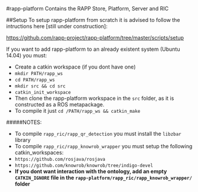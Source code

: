 #rapp-platform
Contains the RAPP Store, Platform, Server and RIC

##Setup
To setup rapp-platform from scratch it is advised to follow the intructions here [still under construction]:

https://github.com/rapp-project/rapp-platform/tree/master/scripts/setup

If you want to add rapp-platform to an already existent system (Ubuntu 14.04) you must:

- Create a catkin workspace (if you dont have one)
 - ```mkdir PATH/rapp_ws```
 - ```cd PATH/rapp_ws```
 - ```mkdir src && cd src```
 - ```catkin_init_workspace```
- Then clone the rapp-platform workspace in the ```src``` folder, as it is constructed as a ROS metapackage.
- To compile it just ```cd /PATH/rapp_ws && catkin_make```

#####NOTES:

- To compile ```rapp_ric/rapp_qr_detection``` you must install the ```libzbar``` library
- To compile ```rapp_ric/rapp_knowrob_wrapper``` you must setup the following catkin_workspaces:
 - ```https://github.com/rosjava/rosjava```
 - ```https://github.com/knowrob/knowrob/tree/indigo-devel```
 - **If you dont want interaction with the ontology, add an empty ```CATKIN_IGNORE``` file in the ```rapp-platform/rapp_ric/rapp_knowrob_wrapper/``` folder**

